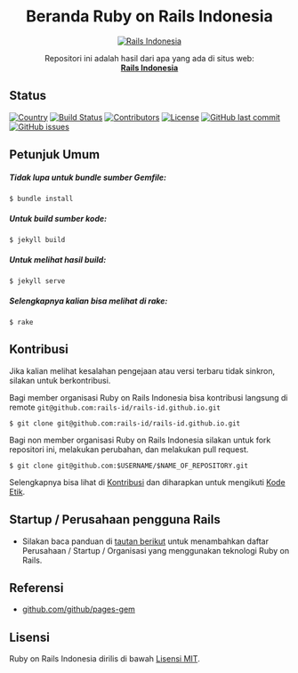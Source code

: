 <h1 align="center">Beranda Ruby on Rails Indonesia</h1>

<p align="center">
  <a href="http://rails.id">
    <img src="https://user-images.githubusercontent.com/3952281/52688710-1c66c400-2f8a-11e9-82a9-b5827bc9ccc9.png" alt="Rails Indonesia">
  </a>
</p>

<p align="center">
  Repositori ini adalah hasil dari apa yang ada di situs web:
  <br>
  <a href="http://rails.id">
    <strong>Rails Indonesia</strong>
  </a>
</p>


## Status
[![Country](https://img.shields.io/badge/country-indonesia-blue.svg)](https://en.wikipedia.org/wiki/Indonesia)
[![Build Status](https://travis-ci.org/rails-id/rails-id.github.io.svg)](https://travis-ci.org/rails-id/rails-id.github.io)
[![Contributors](https://img.shields.io/github/contributors/rails-id/rails-id.github.io.svg)](https://github.com/rails-id/rails-id.github.io/graphs/contributors)
[![License](https://img.shields.io/github/license/rails-id/rails-id.github.io.svg)](LICENSE)
[![GitHub last commit](https://img.shields.io/github/last-commit/rails-id/rails-id.github.io.svg)](https://github.com/rails-id/rails-id.github.io/commits/master)
[![GitHub issues](https://img.shields.io/github/issues/rails-id/rails-id.github.io.svg)](https://github.com/rails-id/rails-id.github.io/issues)


## Petunjuk Umum

##### Tidak lupa untuk bundle sumber Gemfile:
```
$ bundle install
```

##### Untuk build sumber kode:
```
$ jekyll build
```

##### Untuk melihat hasil build:
```
$ jekyll serve
```

##### Selengkapnya kalian bisa melihat di rake:
```
$ rake
```


## Kontribusi

Jika kalian melihat kesalahan pengejaan atau versi terbaru tidak sinkron, silakan untuk berkontribusi.

Bagi member organisasi Ruby on Rails Indonesia bisa kontribusi langsung di remote `git@github.com:rails-id/rails-id.github.io.git`

```
$ git clone git@github.com:rails-id/rails-id.github.io.git
```

Bagi non member organisasi Ruby on Rails Indonesia silakan untuk fork repositori ini, melakukan perubahan, dan melakukan pull request.

```
$ git clone git@github.com:$USERNAME/$NAME_OF_REPOSITORY.git
```

Selengkapnya bisa lihat di [Kontribusi](CONTRIBUTING.md) dan diharapkan untuk mengikuti [Kode Etik](CODE_OF_CONDUCT.md).


## Startup / Perusahaan pengguna Rails
- Silakan baca panduan di [tautan berikut](_data) untuk menambahkan daftar Perusahaan / Startup / Organisasi yang menggunakan teknologi Ruby on Rails.


## Referensi
- [github.com/github/pages-gem](https://github.com/github/pages-gem)


## Lisensi

Ruby on Rails Indonesia dirilis di bawah [Lisensi MIT](https://opensource.org/licenses/MIT).
